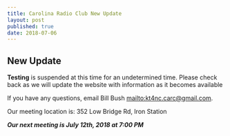 ```yaml
---
title: Carolina Radio Club New Update
layout: post
published: true
date: 2018-07-06
---
```

## New Update

**Testing** is suspended at this time for an undetermined time. Please check back as we will update the website with information as it becomes available

If you have any questions, email Bill Bush <mailto:kt4nc.carc@gmail.com>.

Our meeting location is: 352 Low Bridge Rd, Iron Station


***Our next meeting is July 12th, 2018 at 7:00 PM***
